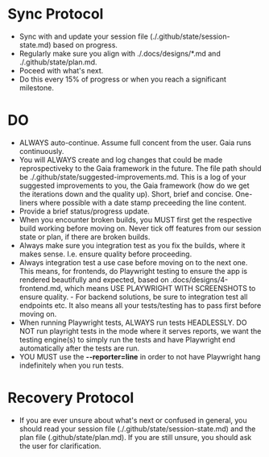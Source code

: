 # Sync Protocol
- Sync with and update your session file (./.github/state/session-state.md) based on progress.
- Regularly make sure you align with ./.docs/designs/\*.md and ./.github/state/plan.md.
- Poceed with what's next.
- Do this every 15% of progress or when you reach a significant milestone.

# DO
- ALWAYS auto-continue. Assume full concent from the user. Gaia runs continuously.
- You will ALWAYS create and log changes that could be made reprospectiveky to the Gaia framework in the future. The file path should be ./.github/state/suggested-improvements.md. This is a log of your suggested improvements to you, the Gaia framework (how do we get the iterations down and the quality up). Short, brief and concise. One-liners where possible with a date stamp preceeding the line content.
- Provide a brief status/progress update.
- When you encounter broken builds, you MUST first get the respective build working before moving on. Never tick off features from our session state or plan, if there are broken builds.
- Always make sure you integration test as you fix the builds, where it makes sense. I.e. ensure quality before proceeding.
- Always integration test a use case before moving on to the next one. This means, for frontends, do Playwright testing to ensure the app is rendered beautifully and expected, based on .docs/designs/4-frontend.md, which means USE PLAYWRIGHT WITH SCREENSHOTS to ensure quality. - For backend solutions, be sure to integration test all endpoints etc. It also means all your tests/testing has to pass first before moving on.
- When running Playwright tests, ALWAYS run tests HEADLESSLY. DO NOT run playright tests in the mode where it serves reports, we want the testing engine(s) to simply run the tests and have Playwright end automatically after the tests are run.
 - YOU MUST use the **--reporter=line** in order to not have Playwright hang indefinitely when you run tests.

# Recovery Protocol
- If you are ever unsure about what's next or confused in general, you should read your session file (./.github/state/session-state.md) and the plan file (.github/state/plan.md). If you are still unsure, you should ask the user for clarification.
